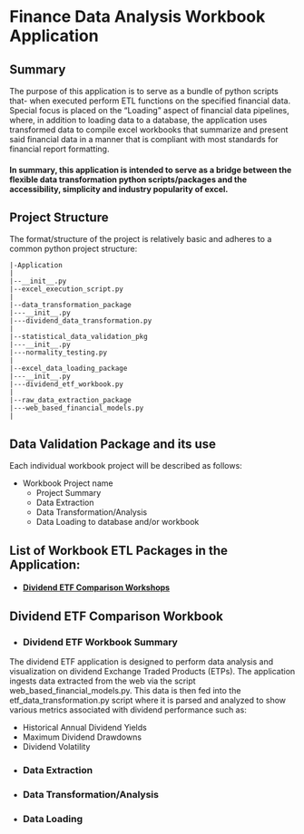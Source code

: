 # Finance Data Analysis Workbook Application
## Summary
The purpose of this application is to serve as a bundle of python scripts that- when executed perform ETL functions on the specified financial data. Special focus is placed on the “Loading” aspect of financial data pipelines, where, in addition to loading data to a database, the application uses transformed data to compile excel workbooks that summarize and present said financial data in a manner that is compliant with most standards for financial report formatting. 
#### In summary, this application is intended to serve as a bridge between the flexible data transformation python scripts/packages and the accessibility, simplicity and industry popularity of excel.
## Project Structure
The format/structure of the project is relatively basic and adheres to a common python project structure:

```
|-Application
|
|--__init__.py
|--excel_execution_script.py
|
|--data_transformation_package
|---__init__.py
|---dividend_data_transformation.py
|
|--statistical_data_validation_pkg
|---__init__.py
|---normality_testing.py
|
|--excel_data_loading_package
|---__init__.py
|---dividend_etf_workbook.py
|
|--raw_data_extraction_package
|---web_based_financial_models.py
|
```

## Data Validation Package and its use

Each individual workbook project will be described as follows:
* Workbook Project name
  * Project Summary
  * Data Extraction
  * Data Transformation/Analysis
  * Data Loading to database and/or workbook
 
## List of Workbook ETL Packages in the Application: 
* #### [Dividend ETF Comparison Workshops](https://github.com/MatthewTe/Financial_Workbook_Applications/blob/master/README.md#dividend-etf-comparison-workbook)

## Dividend ETF Comparison Workbook 
* ### Dividend ETF Workbook Summary
The dividend ETF application is designed to perform data analysis and visualization on dividend Exchange Traded Products (ETPs). The application ingests data extracted from the web via the script web_based_financial_models.py. This data is then fed into the etf_data_transformation.py script where it is parsed and analyzed to show various metrics associated with dividend performance such as:
* Historical Annual Dividend Yields
* Maximum Dividend Drawdowns
* Dividend Volatility 
* ### Data Extraction
* ### Data Transformation/Analysis 
* ### Data Loading
 

